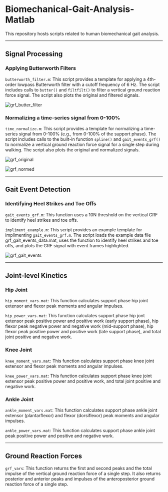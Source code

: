 # Biomechanical-Gait-Analysis-Matlab

This repository hosts scripts related to human biomechanical gait analysis.

---

## Signal Processing

### Applying Butterworth Filters
`butterworth_filter.m`: This script provides a template for applying a 4th-order lowpass Butterworth filter with a cutoff frequency of 6 Hz. The script includes calls to `butter()` and `filtfilt()` to filter a vertical ground reaction force signal. The script also plots the original and filtered signals.  

![grf_butter_filter](https://github.com/user-attachments/assets/423d7776-13b6-40b2-b1af-a48ddf4c8517)


### Normalizing a time-series signal from 0-100%
`time_normalize.m`: This script provides a template for normalizing a time-series signal from 0-100% (e.g., from 0-100% of the support phase). The script includes calls to the built-in function `spline()` and `gait_events_grf()` to normalize a vertical ground reaction force signal for a single step during walking. The script also plots the original and normalized signals.  

![grf_original](https://github.com/user-attachments/assets/bf1be208-c78c-42f3-a4a7-a9370e145215)

![grf_normed](https://github.com/user-attachments/assets/1c948f14-c85f-4e6f-9d4b-54a840696e8e)


---

## Gait Event Detection

### Identifying Heel Strikes and Toe Offs
`gait_events_grf.m`: This function uses a 10N threshold on the vertical GRF to identify heel strikes and toe offs.  

`impliment_example.m`: This script provides an example template for implimenting `gait_events_grf.m`. The script loads the example data file grf_gait_events_data.mat, uses the function to identify heel strikes and toe offs, and plots the GRF signal with event frames highlighted.

![grf_gait_events](https://github.com/user-attachments/assets/6ed3bea7-f0cc-4462-bcb6-1e83ec161d8d)


---

## Joint-level Kinetics

### Hip Joint
`hip_moment_vars.mat`: This function calculates support phase hip joint extensor and flexor peak moments and angular impulses. 

`hip_power_vars.mat`: This function calculates support phase hip jont extensor peak positive power and positive work (early support phase), hip flexor peak negative power and negative work (mid-support phase), hip flexor peak positive power and positive work (late support phase), and total joint positive and negative work. 

### Knee Joint
`knee_moment_vars.mat`: This function calculates support phase knee joint extensor and flexor peak moments and angular impulses.

`knee_power_vars.mat`: This function calculates support phase knee joint extensor peak positive power and positive work, and total joint positive and negative work. 

### Ankle Joint
`ankle_moment_vars.mat`: This function calculates support phase ankle joint extensor (plantarflexor) and flexor (dorsiflexor) peak moments and angular impulses.

`ankle_power_vars.mat`: This function calculates support phase ankle joint peak positive power and positive and negative work.

---

## Ground Reaction Forces
`grf_vars`: This function returns the first and second peaks and the total impulse of the vertical ground reaction force of a single step. It also returns posterior and anterior peaks and impulses of the anteroposterior ground reaction force of a single step.
